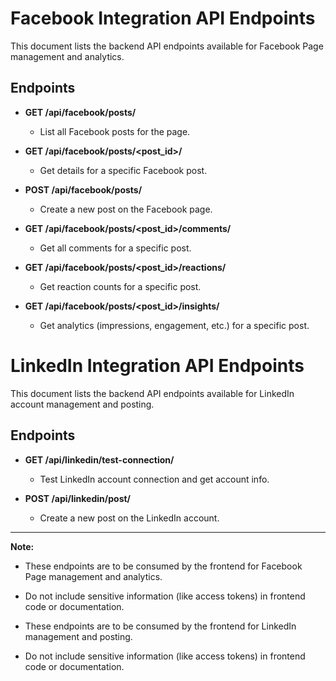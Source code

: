 # Facebook Integration API Endpoints

This document lists the backend API endpoints available for Facebook Page management and analytics.

## Endpoints

- **GET /api/facebook/posts/**
  - List all Facebook posts for the page.

- **GET /api/facebook/posts/<post_id>/**
  - Get details for a specific Facebook post.

- **POST /api/facebook/posts/**
  - Create a new post on the Facebook page.

- **GET /api/facebook/posts/<post_id>/comments/**
  - Get all comments for a specific post.

- **GET /api/facebook/posts/<post_id>/reactions/**
  - Get reaction counts for a specific post.

- **GET /api/facebook/posts/<post_id>/insights/**
  - Get analytics (impressions, engagement, etc.) for a specific post.

# LinkedIn Integration API Endpoints

This document lists the backend API endpoints available for LinkedIn account management and posting.

## Endpoints

- **GET /api/linkedin/test-connection/**
  - Test LinkedIn account connection and get account info.

- **POST /api/linkedin/post/**
  - Create a new post on the LinkedIn account.

---

**Note:**
- These endpoints are to be consumed by the frontend for Facebook Page management and analytics.
- Do not include sensitive information (like access tokens) in frontend code or documentation.

- These endpoints are to be consumed by the frontend for LinkedIn management and posting.
- Do not include sensitive information (like access tokens) in frontend code or documentation. 